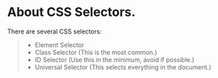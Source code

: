 # About CSS Selectors.

There are several CSS selectors:
> - Element Selector
> - Class Selector (This is the most common.)
> - ID Selector (Use this in the minimum, avoid if possible.)
> - Universal Selector (This selects everything in the document.)